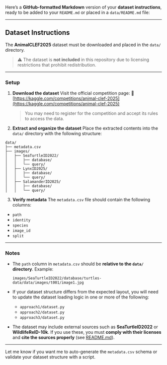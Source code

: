Here’s a **GitHub-formatted Markdown** version of your **dataset instructions**, ready to be added to your `README.md` or placed in a `data/README.md` file:

---

## Dataset Instructions

The **AnimalCLEF2025** dataset must be downloaded and placed in the `data/` directory.

> ⚠️ The dataset is **not included** in this repository due to licensing restrictions that prohibit redistribution.

---

### Setup

1. **Download the dataset**
   Visit the official competition page:
   🔗 [https://kaggle.com/competitions/animal-clef-2025](https://kaggle.com/competitions/animal-clef-2025)

   > You may need to register for the competition and accept its rules to access the data.

2. **Extract and organize the dataset**
   Place the extracted contents into the `data/` directory with the following structure:

```
data/
├── metadata.csv
├── images/
│   ├── SeaTurtleID2022/
│   │   ├── database/
│   │   └── query/
│   ├── LynxID2025/
│   │   ├── database/
│   │   └── query/
│   ├── SalamanderID2025/
│   │   ├── database/
│   │   └── query/
```

3. **Verify metadata**
   The `metadata.csv` file should contain the following columns:

* `path`
* `identity`
* `species`
* `image_id`
* `split`

---

### Notes

* The `path` column in `metadata.csv` should be **relative to the `data/` directory**.
  Example:

  ```
  images/SeaTurtleID2022/database/turtles-data/data/images/t001/image1.jpg
  ```

* If your dataset structure differs from the expected layout, you will need to update the dataset loading logic in one or more of the following:

  * `approach1/dataset.py`
  * `approach2/dataset.py`
  * `approach3/dataset.py`

* The dataset may include external sources such as **SeaTurtleID2022** or **WildlifeReID-10k**.
  If you use these, you must **comply with their licenses** and **cite the sources properly** (see [README.md](../README.md)).

---

Let me know if you want me to auto-generate the `metadata.csv` schema or validate your dataset structure with a script.
